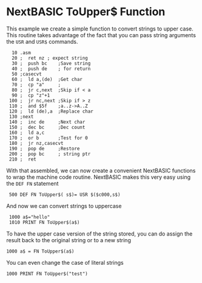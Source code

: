 # NextBASIC ToUpper$ Function

This example we create a simple function to convert strings to upper case. This routine takes advantage of the fact that you can pass string arguments the `USR` and `USR$` commands.

```
  10 .asm
  20 ;  ret nz ; expect string
  30 ;  push bc    ;Save string
  40 ;  push de    ; for return
  50 ;casecvt
  60 ;  ld a,(de)  ;Get char
  70 ;  cp "a"     ;
  80 ;  jr c,next  ;Skip if < a 
  90 ;  cp "z"+1
 100 ;  jr nc,next ;Skip if > z 
 110 ;  and $5f    ;a..z->A..Z
 120 ;  ld (de),a  ;Replace char
 130 ;next
 140 ;  inc de     ;Next char
 150 ;  dec bc     ;Dec count
 160 ;  ld a,c    
 170 ;  or b       ;Test for 0
 180 ;  jr nz,casecvt 
 190 ;  pop de     ;Restore
 200 ;  pop bc     ; string ptr
 210 ;  ret
```

With that assembled, we can now create a convenient NextBASIC functions to wrap the machine code routine. NextBASIC makes this very easy using the `DEF FN` statement

```
 500 DEF FN ToUpper$( s$)= USR $($c000,s$)
```

And now we can convert strings to uppercase
```
 1000 a$="hello"
 1010 PRINT FN ToUpper$(a$)
```

To have the upper case version of the string stored, you can do assign the result back to the original string or to a new string
```
1000 a$ = FN ToUpper$(a$)
```

You can even change the case of literal strings
```
1000 PRINT FN ToUpper$("test")
```



